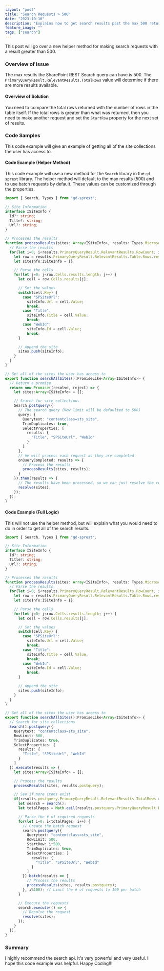 ```yaml
---
layout: "post"
title: "Search Requests > 500"
date: "2023-10-10"
description: "Explains how to get search results past the max 500 returned."
feature_image: ""
tags: ["search"]
---
```


This post will go over a new helper method for making search requests with a result greater than 500.

<!--more-->

### Overview of Issue

The max results the SharePoint REST Search query can have is 500. The `PrimaryQueryResult.RelevantResults.TotalRows` value will determine if there are more results available.

#### Overview of Solution

You need to compare the total rows returned with the number of rows in the table itself. If the total rows is greater than what was returned, then you need to make another request and set the `StartRow` property for the next set of results.

### Code Samples

This code example will give an example of getting all of the site collections the user has access to.

#### Code Example (Helper Method)

This code example will use a new method for the `Search` library in the `gd-sprest` library. The helper method will default to the max results (500) and to use batch requests by default. These values can be customized through the properties.

```ts
import { Search, Types } from "gd-sprest";

// Site Information
interface ISiteInfo {
  Id?: string;
  Title?: string;
  Url?: string;
}

// Processes the results
function processResults(sites: Array<ISiteInfo>, results: Types.Microsoft.Office.Server.Search.REST.SearchResult) {
  // Parse the results
  for(let i=0; i<results.PrimaryQueryResult.RelevantResults.RowCount; i++) {
    let row = results.PrimaryQueryResult.RelevantResults.Table.Rows.results[i];
    let siteInfo:ISiteInfo = {};

    // Parse the cells
    for(let j=0; j<row.Cells.results.length; j++) {
      let cell = row.Cells.results[j];

      // Set the values
      switch(cell.Key) {
        case "SPSiteUrl":
          siteInfo.Url = cell.Value;
          break;
        case "Title":
          siteInfo.Title = cell.Value;
          break;
        case "WebId":
          siteInfo.Id = cell.Value;
          break;
      }

      // Append the site
      sites.push(siteInfo);
    }
  }
}

// Get all of the sites the user has access to
export function searchAllSites():PromiseLike<Array<ISiteInfo>> {
  // Return a promise
  return new Promise((resolve, reject) => {
    let sites:Array<ISiteInfo> = [];

    // Search for site collections
    Search.postquery({
      // The search query (Row limit will be defaulted to 500)
      query: {
        Querytext: "contentclass=sts_site",
        TrimDuplicates: true,
        SelectProperties: [
          results: {
            "Title", "SPSiteUrl", "WebId"
          }
        ]
      },
      // We will process each request as they are completed
      onQueryCompleted: results => {
        // Process the results
        processResults(sites, results);
      }
    }).then(results => {
      // The results have been processed, so we can just resolve the request
      resolve(sites);
    });
  });
}
```

#### Code Example (Full Logic)

This will not use the helper method, but will explain what you would need to do in order to get all of the search results.

```ts
import { Search, Types } from "gd-sprest";

// Site Information
interface ISiteInfo {
  Id?: string;
  Title?: string;
  Url?: string;
}

// Processes the results
function processResults(sites: Array<ISiteInfo>, results: Types.Microsoft.Office.Server.Search.REST.SearchResult) {
  // Parse the results
  for(let i=0; i<results.PrimaryQueryResult.RelevantResults.RowCount; i++) {
    let row = results.PrimaryQueryResult.RelevantResults.Table.Rows.results[i];
    let siteInfo:ISiteInfo = {};

    // Parse the cells
    for(let j=0; j<row.Cells.results.length; j++) {
      let cell = row.Cells.results[j];

      // Set the values
      switch(cell.Key) {
        case "SPSiteUrl":
          siteInfo.Url = cell.Value;
          break;
        case "Title":
          siteInfo.Title = cell.Value;
          break;
        case "WebId":
          siteInfo.Id = cell.Value;
          break;
      }

      // Append the site
      sites.push(siteInfo);
    }
  }
}

// Get all of the sites the user has access to
export function searchAllSites():PromiseLike<Array<ISiteInfo>> {
  // Search for site collections
  Search().postquery({
    Querytext: "contentclass=sts_site",
    RowLimit: 500,
    TrimDuplicates: true,
    SelectProperties: [
      results: {
        "Title", "SPSiteUrl", "WebId"
      }
    ]
  }).execute(results => {
    let sites:Array<ISiteInfo> = [];

    // Process the results
    processResults(sites, results.postquery);

    // See if more items exist
    if(results.postquery.PrimaryQueryResult.RelevantResults.TotalRows > sites.length) {
      let search = Search();
      let totalPages = Math.ceil(results.postquery.PrimaryQueryResult.RelevantResults.TotalRows / 500);

      // Parse the # of required requests
      for(let i=0; i<totalPages; i++) {
        // Create the batch request
        search.postquery({
          Querytext: "contentclass=sts_site",
          RowLimit: 500,
          StartRow: i*500,
          TrimDuplicates: true,
          SelectProperties: [
            results: {
              "Title", "SPSiteUrl", "WebId"
            }
          ]
        }).batch(results => {
          // Process the results
          processResults(sites, results.postquery);
        }, i%100); // Limit the # of requests to 100 per batch
      }

      // Execute the requests
      search.execute(() => {
        // Resolve the request
        resolve(sites);
      });
    }
  });
}
```

### Summary

I highly recommend the search api. It's very powerful and very useful. I hope this code example was helpful. Happy Coding!!!